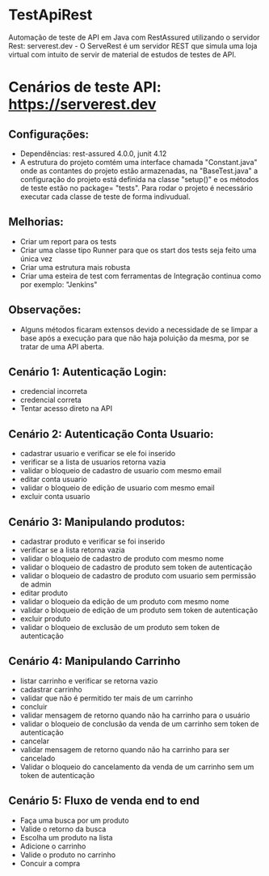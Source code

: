 # TestApiRest
Automação de teste de API em Java com RestAssured utilizando o servidor Rest: serverest.dev - O ServeRest é um servidor REST que simula uma loja virtual com intuito de servir de material de estudos de testes de API.

# Cenários de teste API: https://serverest.dev

## Configurações:
 - Dependências: rest-assured 4.0.0, junit 4.12
 - A estrutura do projeto comtém uma interface chamada "Constant.java" onde as contantes do projeto estão armazenadas, na "BaseTest.java" a configuração do projeto está definida na classe "setup()" e os métodos de teste estão no package= "tests". Para rodar o projeto é necessário executar cada classe de teste de forma indivudual.
 
## Melhorias:
 - Criar um report para os tests
 - Criar uma classe tipo Runner para que os start dos tests seja feito uma única vez
 - Criar uma estrutura mais robusta
 - Criar uma esteira de test com ferramentas de Integração continua como por exemplo: "Jenkins"

## Observações:
 - Alguns métodos ficaram extensos devido a necessidade de se limpar a base após a execução para que não haja poluição da mesma, por se tratar de uma API aberta.

## Cenário 1: Autenticação Login:
 - credencial incorreta
 - credencial correta
 - Tentar acesso direto na API

## Cenário 2: Autenticação Conta Usuario:
 - cadastrar usuario e verificar se ele foi inserido
 - verificar se a lista de usuarios retorna vazia
 - validar o bloqueio de cadastro de usuario com mesmo email
 - editar conta usuario
 - validar o bloqueio de edição de usuario com mesmo email
 - excluir conta usuario

## Cenário 3: Manipulando produtos:
 - cadastrar produto e verificar se foi inserido
 - verificar se a lista retorna vazia
 - validar o bloqueio de cadastro de produto com mesmo nome
 - validar o bloqueio de cadastro de produto sem token de autenticação
 - validar o bloqueio de cadastro de produto com usuario sem permissão de admin
 - editar produto
 - validar o bloqueio da edição de um produto com mesmo nome
 - validar o bloqueio de edição de um produto sem token de autenticação
 - excluir produto
 - validar o bloqueio de exclusão de um produto sem token de autenticação

## Cenário 4: Manipulando Carrinho
- listar carrinho e verificar se retorna vazio
- cadastrar carrinho
- validar que não é permitido ter mais de um carrinho
- concluir
- validar mensagem de retorno quando não ha carrinho para o usuário
- validar o bloqueio de conclusão da venda de um carrinho sem token de autenticação
- cancelar
- validar mensagem de retorno quando não ha carrinho para ser cancelado
- Validar o bloqueio do cancelamento da venda de um carrinho sem um token de autenticação
 
## Cenário 5: Fluxo de venda end to end
 - Faça uma busca por um produto
 - Valide o retorno da busca
 - Escolha um produto na lista
 - Adicione o carrinho
 - Valide o produto no carrinho
 - Concuir a compra
